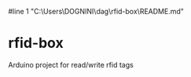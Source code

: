 #line 1 "C:\\Users\\DOGNINI\\dag\\rfid-box\\README.md"
# rfid-box
Arduino project for read/write rfid tags
